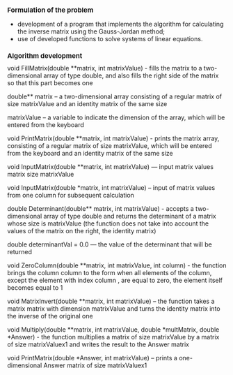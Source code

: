 <h1 style="font-size:15;">Formulation of the problem</h1>

- development of a program that implements the algorithm for calculating the inverse matrix using the Gauss-Jordan method;
- use of developed functions to solve systems of linear equations.

<h1 style="font-size:15;">Algorithm development</h1>
void FillMatrix(double **matrix, int matrixValue) - fills the matrix to a two-dimensional array of type double, and also fills the right side of the matrix so that this part becomes one

double** matrix – a two-dimensional array consisting of a regular matrix of size matrixValue and an identity matrix of the same size

matrixValue – a variable to indicate the dimension of the array, which will be entered from the keyboard

void PrintMatrix(double **matrix, int matrixValue) - prints the matrix array, consisting of a regular matrix of size matrixValue, which will be entered from the keyboard and an identity matrix of the same size

void InputMatrix(double **matrix, int matrixValue) — input matrix values matrix size matrixValue

void InputMatrix(double *matrix, int matrixValue) – input of matrix values from one column for subsequent calculation

double Determinant(double** matrix, int matrixValue) - accepts a two-dimensional array of type double and returns the determinant of a matrix whose size is matrixValue (the function does not take into account the values of the matrix on the right, the identity matrix)

double determinantVal = 0.0 — the value of the determinant that will be returned

void ZeroColumn(double **matrix, int matrixValue, int column) - the function brings the column column to the form when all elements of the column, except the element with index column , are equal to zero, the element itself becomes equal to 1

void MatrixInvert(double **matrix, int matrixValue) – the function takes a matrix matrix with dimension matrixValue and turns the identity matrix into the inverse of the original one

void Multiply(double **matrix, int matrixValue, double *multMatrix, double *Answer) - the function multiplies a matrix of size matrixValue by a matrix of size matrixValuex1 and writes the result to the Answer matrix

void PrintMatrix(double *Answer, int matrixValue) – prints a one-dimensional Answer matrix of size matrixValuex1
